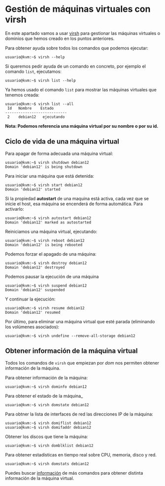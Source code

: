 # Gestión de máquinas virtuales con virsh

En este apartado vamos a usar [virsh](https://libvirt.org/manpages/virsh.html) para gestionar las máquinas virtuales o dominios que hemos creado en los puntos anteriores. 

Para obtener ayuda sobre todos los comandos que podemos ejecutar:

```
usuario@kvm:~$ virsh --help
```

Si queremos pedir ayuda de un comando en concreto, por ejemplo el comando `list`, ejecutamos:

```
usuario@kvm:~$ virsh list --help
```

Ya hemos usado el comando `list` para mostrar las máquinas virtuales que tenemos creada:

```
usuario@kvm:~$ virsh list --all
 Id   Nombre    Estado
----------------------------
 2    debian12   ejecutando
```

**Nota: Podemos referencia una máquina virtual por su nombre o por su id.**

## Ciclo de vida de una máquina virtual

Para apagar de forma adecuada una máquina virtual:

```
usuario@kvm:~$ virsh shutdown debian12
Domain 'debian12' is being shutdown
```

Para iniciar una máquina que está detenida:

```
usuario@kvm:~$ virsh start debian12
Domain 'debian12' started
```

Si la propiedad **autostart** de una maquina está activa, cada vez que se inicie el host, esa máquina se encenderá de forma automática. Para activarlo:

```
usuario@kvm:~$ virsh autostart debian12
Domain 'debian12' marked as autostarted
```

Reiniciamos una máquina virtual, ejecutando:

```
usuario@kvm:~$ virsh reboot debian12
Domain 'debian12' is being rebooted
```

Podemos forzar el apagado de una máquina:

```
usuario@kvm:~$ virsh destroy debian12
Domain 'debian12' destroyed
```

Podemos pausar la ejecución de una máquina

```
usuario@kvm:~$ virsh suspend debian12
Domain 'debian12' suspended
```

Y continuar la ejecución:

```
usuario@kvm:~$ virsh resume debian12
Domain 'debian12' resumed
```

Por último, para eliminar una máquina virtual que esté parada (eliminando los volúmenes asociados):

```
usuario@kvm:~$ virsh undefine --remove-all-storage debian12
```

## Obtener información de la máquina virtual

Todos los comandos de `virsh` que empiezan por *dom* nos permiten obtener información de la máquina. 

Para obtener información de la máquina:

```
usuario@kvm:~$ virsh dominfo debian12 
```

Para obtener el estado de la máquina_

```
usuario@kvm:~$ virsh domstate debian12 
```

Para obtner la lista de interfaces de red  las direcciones IP de la máquina:

```
usuario@kvm:~$ virsh domiflist debian12
usuario@kvm:~$ virsh domifaddr debian12
```

Obtener los discos que tiene la máquina:

```
usuario@kvm:~$ virsh domblklist debian12
```

Para obtener estadísticas en tiempo real sobre CPU, memoria, disco y red.

```
usuario@kvm:~$ virsh domstats debian12
```


Puedes buscar [información](https://www.libvirt.org/manpages/virsh.html) de más comandos para obtener distinta información de la máquina virtual.